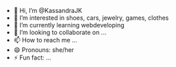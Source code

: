 - 👋 Hi, I’m @KassandraJK
- 👀 I’m interested in shoes, cars, jewelry, games, clothes
- 🌱 I’m currently learning webdeveloping
- 💞️ I’m looking to collaborate on ...
- 📫 How to reach me ...
- 😄 Pronouns: she/her
- ⚡ Fun fact: ...

<!---
KassandraJK/KassandraJK is a ✨ special ✨ repository because its `README.md` (this file) appears on your GitHub profile.
You can click the Preview link to take a look at your changes.
--->
